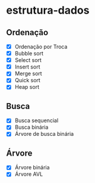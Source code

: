 # estrutura-dados

## Ordenação

- [x] Ordenação por Troca
- [x] Bubble sort
- [x] Select sort
- [x] Insert sort
- [x] Merge sort
- [x] Quick sort
- [x] Heap sort

## Busca

- [x] Busca sequencial
- [x] Busca binária
- [x] Árvore de busca binária

## Árvore

- [x] Árvore binária
- [x] Árvore AVL